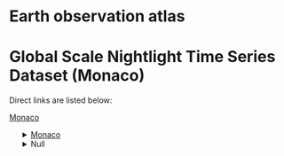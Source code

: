 # Earth observation atlas
 # Global Scale Nightlight Time Series Dataset (Monaco)
Direct links are listed below:

<a href="https://eoatlas-nightlight.s3.amazonaws.com/eoatlas-monthly-nightlight-00112.csv">Monaco</a>
<ul>
<details>
<summary><a href="https://eoatlas-nightlight.s3.amazonaws.com/eoatlas-monthly-nightlight-01919.csv">Monaco</a></summary>
<ul>
<ol>
<li><a href="https://eoatlas-nightlight.s3.amazonaws.com/eoatlas-monthly-nightlight-32468.csv">Fontvieille</a></li><li><a href="https://eoatlas-nightlight.s3.amazonaws.com/eoatlas-monthly-nightlight-32469.csv">Monaco-Ville</a></li><li><a href="https://eoatlas-nightlight.s3.amazonaws.com/eoatlas-monthly-nightlight-32470.csv">La Condamine</a></li><li><a href="https://eoatlas-nightlight.s3.amazonaws.com/eoatlas-monthly-nightlight-32471.csv">La Rousse</a></li><li><a href="https://eoatlas-nightlight.s3.amazonaws.com/eoatlas-monthly-nightlight-32473.csv">Monte-Carlo</a></li><li><a href="https://eoatlas-nightlight.s3.amazonaws.com/eoatlas-monthly-nightlight-32474.csv">Jardin Exotique</a></li><li><a href="https://eoatlas-nightlight.s3.amazonaws.com/eoatlas-monthly-nightlight-32475.csv">Les Monegetti</a></li><li><a href="https://eoatlas-nightlight.s3.amazonaws.com/eoatlas-monthly-nightlight-32476.csv">Sainte-Dévote</a></li></ul>
</ol>
</details>
<details>
<summary>Null</summary>
<ul>
<ol>
<li><a href="https://eoatlas-nightlight.s3.amazonaws.com/eoatlas-monthly-nightlight-32472.csv">Larvotto</a></li></ul>
</ol>
</details>
